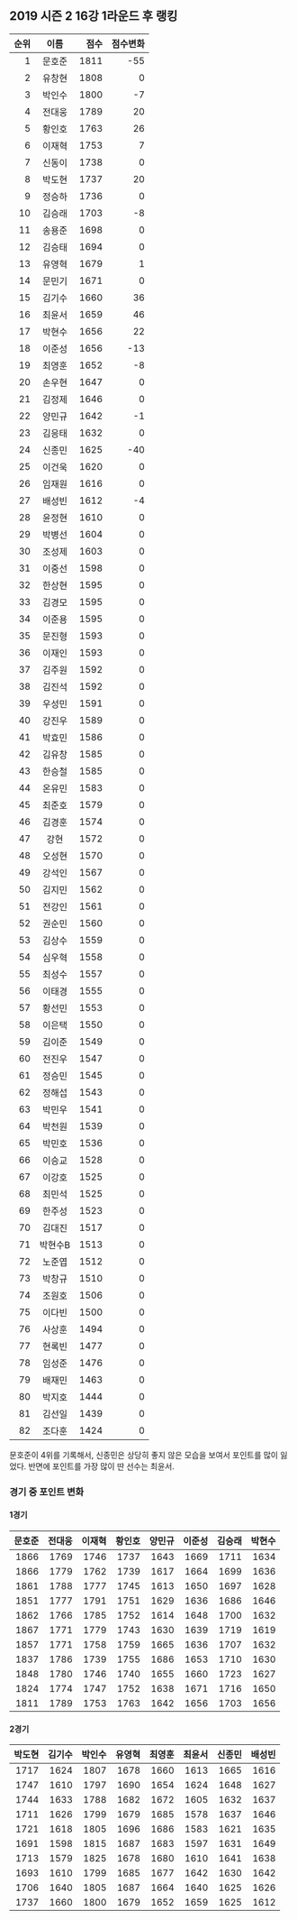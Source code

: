 ## 2019 시즌 2 16강 1라운드 후 랭킹

| 순위 | 이름 | 점수 | 점수변화 |
|---:|:---:|---:|---:|
|  1 |   문호준 | 1811 |  -55 |
|  2 |   유창현 | 1808 |    0 |
|  3 |   박인수 | 1800 |   -7 |
|  4 |   전대웅 | 1789 |   20 |
|  5 |   황인호 | 1763 |   26 |
|  6 |   이재혁 | 1753 |    7 |
|  7 |   신동이 | 1738 |    0 |
|  8 |   박도현 | 1737 |   20 |
|  9 |   정승하 | 1736 |    0 |
| 10 |   김승래 | 1703 |   -8 |
| 11 |   송용준 | 1698 |    0 |
| 12 |   김승태 | 1694 |    0 |
| 13 |   유영혁 | 1679 |    1 |
| 14 |   문민기 | 1671 |    0 |
| 15 |   김기수 | 1660 |   36 |
| 16 |   최윤서 | 1659 |   46 |
| 17 |   박현수 | 1656 |   22 |
| 18 |   이준성 | 1656 |  -13 |
| 19 |   최영훈 | 1652 |   -8 |
| 20 |   손우현 | 1647 |    0 |
| 21 |   김정제 | 1646 |    0 |
| 22 |   양민규 | 1642 |   -1 |
| 23 |   김응태 | 1632 |    0 |
| 24 |   신종민 | 1625 |  -40 |
| 25 |   이건욱 | 1620 |    0 |
| 26 |   임재원 | 1616 |    0 |
| 27 |   배성빈 | 1612 |   -4 |
| 28 |   윤정현 | 1610 |    0 |
| 29 |   박병선 | 1604 |    0 |
| 30 |   조성제 | 1603 |    0 |
| 31 |   이중선 | 1598 |    0 |
| 32 |   한상현 | 1595 |    0 |
| 33 |   김경모 | 1595 |    0 |
| 34 |   이준용 | 1595 |    0 |
| 35 |   문진형 | 1593 |    0 |
| 36 |   이재인 | 1593 |    0 |
| 37 |   김주원 | 1592 |    0 |
| 38 |   김진석 | 1592 |    0 |
| 39 |   우성민 | 1591 |    0 |
| 40 |   강진우 | 1589 |    0 |
| 41 |   박효민 | 1586 |    0 |
| 42 |   김유창 | 1585 |    0 |
| 43 |   한승철 | 1585 |    0 |
| 44 |   온유민 | 1583 |    0 |
| 45 |   최준호 | 1579 |    0 |
| 46 |   김경훈 | 1574 |    0 |
| 47 |     강현 | 1572 |    0 |
| 48 |   오성현 | 1570 |    0 |
| 49 |   강석인 | 1567 |    0 |
| 50 |   김지민 | 1562 |    0 |
| 51 |   전강인 | 1561 |    0 |
| 52 |   권순민 | 1560 |    0 |
| 53 |   김상수 | 1559 |    0 |
| 54 |   심우혁 | 1558 |    0 |
| 55 |   최성수 | 1557 |    0 |
| 56 |   이태경 | 1555 |    0 |
| 57 |   황선민 | 1553 |    0 |
| 58 |   이은택 | 1550 |    0 |
| 59 |   김이준 | 1549 |    0 |
| 60 |   전진우 | 1547 |    0 |
| 61 |   정승민 | 1545 |    0 |
| 62 |   정해섭 | 1543 |    0 |
| 63 |   박민우 | 1541 |    0 |
| 64 |   박천원 | 1539 |    0 |
| 65 |   박민호 | 1536 |    0 |
| 66 |   이승교 | 1528 |    0 |
| 67 |   이강호 | 1525 |    0 |
| 68 |   최민석 | 1525 |    0 |
| 69 |   한주성 | 1523 |    0 |
| 70 |   김대진 | 1517 |    0 |
| 71 |  박현수B | 1513 |    0 |
| 72 |   노준엽 | 1512 |    0 |
| 73 |   박창규 | 1510 |    0 |
| 74 |   조원호 | 1506 |    0 |
| 75 |   이다빈 | 1500 |    0 |
| 76 |   사상훈 | 1494 |    0 |
| 77 |   현록빈 | 1477 |    0 |
| 78 |   임성준 | 1476 |    0 |
| 79 |   배재민 | 1463 |    0 |
| 80 |   박지호 | 1444 |    0 |
| 81 |   김선일 | 1439 |    0 |
| 82 |   조다훈 | 1424 |    0 |


문호준이 4위를 기록해서, 신종민은 상당히 좋지 않은 모습을 보여서 포인트를 많이 잃었다. 반면에 포인트를 가장 많이 딴 선수는 최윤서.

### 경기 중 포인트 변화

#### 1경기
|    문호준 |    전대웅 |    이재혁 |    황인호 |    양민규 |    이준성 |    김승래 |    박현수 |
| ------:| ------:| ------:| ------:| ------:| ------:| ------:| ------:|
| 1866 | 1769 | 1746 | 1737 | 1643 | 1669 | 1711 | 1634 |
| 1866 | 1779 | 1762 | 1739 | 1617 | 1664 | 1699 | 1636 |
| 1861 | 1788 | 1777 | 1745 | 1613 | 1650 | 1697 | 1628 |
| 1851 | 1777 | 1791 | 1751 | 1629 | 1636 | 1686 | 1646 |
| 1862 | 1766 | 1785 | 1752 | 1614 | 1648 | 1700 | 1632 |
| 1867 | 1771 | 1779 | 1743 | 1630 | 1639 | 1719 | 1619 |
| 1857 | 1771 | 1758 | 1759 | 1665 | 1636 | 1707 | 1632 |
| 1837 | 1786 | 1739 | 1755 | 1686 | 1653 | 1710 | 1630 |
| 1848 | 1780 | 1746 | 1740 | 1655 | 1660 | 1723 | 1627 |
| 1824 | 1774 | 1747 | 1752 | 1638 | 1671 | 1716 | 1650 |
| 1811 | 1789 | 1753 | 1763 | 1642 | 1656 | 1703 | 1656 |

#### 2경기
|    박도현 |    김기수 |    박인수 |    유영혁 |    최영훈 |    최윤서 |    신종민 |    배성빈 |
| ------:| ------:| ------:| ------:| ------:| ------:| ------:| ------:|
| 1717 | 1624 | 1807 | 1678 | 1660 | 1613 | 1665 | 1616 |
| 1747 | 1610 | 1797 | 1690 | 1654 | 1624 | 1648 | 1627 |
| 1744 | 1633 | 1788 | 1682 | 1672 | 1605 | 1632 | 1637 |
| 1711 | 1626 | 1799 | 1679 | 1685 | 1578 | 1637 | 1646 |
| 1721 | 1618 | 1805 | 1696 | 1686 | 1583 | 1621 | 1635 |
| 1691 | 1598 | 1815 | 1687 | 1683 | 1597 | 1631 | 1649 |
| 1713 | 1579 | 1825 | 1678 | 1680 | 1610 | 1641 | 1638 |
| 1693 | 1610 | 1799 | 1685 | 1677 | 1642 | 1630 | 1642 |
| 1706 | 1640 | 1805 | 1687 | 1664 | 1640 | 1625 | 1626 |
| 1737 | 1660 | 1800 | 1679 | 1652 | 1659 | 1625 | 1612 |
